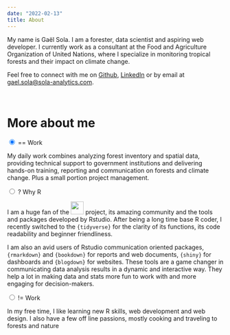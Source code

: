 ```yaml
---
date: "2022-02-13"
title: About
---
```


<span class="first-letter">M</span>y name is Gaël Sola. I am a forester, data scientist and aspiring web developer. I currently work as a consultant at the Food and Agriculture Organization of United Nations, where I specialize in monitoring tropical forests and their impact on climate change. 

Feel free to connect with me on [Github<i class='fa-solid fa-arrow-up-right-from-square fa-2xs'></i>](https://github.com/gaelso), [LinkedIn<i class='fa-solid fa-arrow-up-right-from-square fa-2xs'></i>](https://www.linkedin.com/in/gaelsola/) or by email at [gael.sola@sola-analytics.com](mailto:gael.sola@sola-analytics.com).

<br>


<!-- Tabset with css --> 

<div class="tabs-container">

  <h1>More about me</h1>

  <div class="tabs">
  
  <!-- Tab 1 -->
  <input name="tabs" type="radio" id="tab-1" checked="checked" class="input"/>
  <label for="tab-1" class="label">== Work</label>
  <div class="panel">

My daily work combines analyzing forest inventory and spatial data, providing technical support to government institutions and delivering hands-on training, reporting and communication on forests and climate change. Plus a small portion project management.

  </div>
  
  <!-- Tab 2 -->
  <input name="tabs" type="radio" id="tab-2" class="input"/>
  <label for="tab-2" class="label">? Why R</label>
  <div class="panel">

I am a huge fan of the [<img src="https://www.r-project.org/logo/Rlogo.svg" width=30px>](https://www.r-project.org/) project, its amazing community and the tools and packages developed by Rstudio. After being a long time base R coder, I recently switched to the `{tidyverse}` for the clarity of its functions, its code readability and beginner friendliness.  

I am also an avid users of Rstudio communication oriented packages, `{rmarkdown}` and `{bookdown}` for reports and web documents, `{shiny}` for dashboards and `{blogdown}` for websites. These tools are a game changer in communicating data analysis results in a dynamic and interactive way. They help a lot in making data and stats more fun to work with and more engaging for decision-makers.

  </div>
  
  <!-- Tab 3 -->
  <input name="tabs" type="radio" id="tab-3" class="input"/>
  <label for="tab-3" class="label">!= Work</label>
  <div class="panel">
  
In my free time, I like learning new R skills, web development and web design. I also have a few off line passions, mostly cooking and traveling to forests and nature <i class="fa-solid fa-mountain"></i> <i class="fa-solid fa-person-hiking"></i> <i class="fa-solid fa-campground"></i>

  </div>
  
  </div>
</div>




